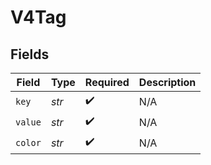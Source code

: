 # V4Tag


## Fields

| Field              | Type               | Required           | Description        |
| ------------------ | ------------------ | ------------------ | ------------------ |
| `key`              | *str*              | :heavy_check_mark: | N/A                |
| `value`            | *str*              | :heavy_check_mark: | N/A                |
| `color`            | *str*              | :heavy_check_mark: | N/A                |